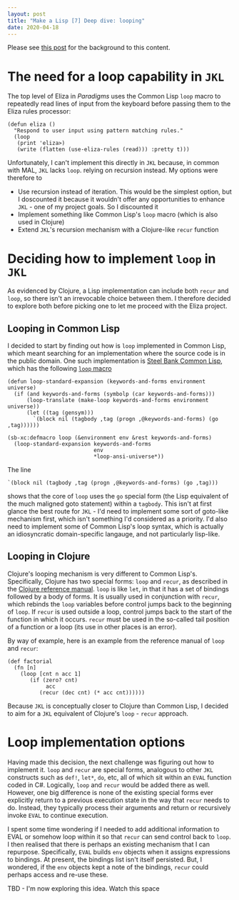 ```yaml
---
layout: post
title: "Make a Lisp [7] Deep dive: looping"
date: 2020-04-18
---
```


Please see [this post](https://www.non-kinetic-effects.co.uk/blog/2020/04/14/AI-Projects-Eliza) for the background to this content.

# The need for a loop capability in `JKL`

The top level of Eliza in *Paradigms* uses the Common Lisp `loop` macro to repeatedly read lines of input from the keyboard before passing them to the Eliza rules processor:
```
(defun eliza ()
  "Respond to user input using pattern matching rules."
  (loop
   (print 'eliza>)
   (write (flatten (use-eliza-rules (read))) :pretty t)))
```
Unfortunately, I can't implement this directly in `JKL` because, in common with MAL, `JKL` lacks `loop`. relying on recursion instead. My options were therefore to
* Use recursion instead of iteration. This would be the simplest option, but I doscounted it because it wouldn't offer any opportunities to enhance `JKL` - one of my project goals. So I discounted it
* Implement something like Common Lisp's `loop` macro (which is also used in Clojure)
* Extend `JKL`'s recursion mechanism with a Clojure-like `recur` function

# Deciding how to implement `loop` in `JKL`

As evidenced by Clojure, a Lisp implementation can include both `recur` and `loop`, so there isn't an irrevocable choice between them. I therefore decided to explore both before picking one to let me proceed with the Eliza project.

## Looping in Common Lisp

I decided to start by finding out how is `loop` implemented in Common Lisp, which meant searching for an implementation where the source code is in the public domain. One such implementation is [Steel Bank Common Lisp](https://github.com/sbcl/sbcl), which has the following [`loop` macro](https://github.com/sbcl/sbcl/blob/master/src/code/loop.lisp)

```
(defun loop-standard-expansion (keywords-and-forms environment universe)
  (if (and keywords-and-forms (symbolp (car keywords-and-forms)))
      (loop-translate (make-loop keywords-and-forms environment universe))
      (let ((tag (gensym)))
        `(block nil (tagbody ,tag (progn ,@keywords-and-forms) (go ,tag))))))

(sb-xc:defmacro loop (&environment env &rest keywords-and-forms)
  (loop-standard-expansion keywords-and-forms
                           env
                           *loop-ansi-universe*))
```
The line
```
`(block nil (tagbody ,tag (progn ,@keywords-and-forms) (go ,tag)))
```
shows that the core of `loop` uses the `go` special form (the Lisp equivalent of the much maligned goto statement) within a `tagbody`. This isn't at first glance the best route for `JKL` - I'd need to implement some sort of goto-like mechanism first, which isn't something I'd considered as a priority. I'd also need to implement some of Common Lisp's loop syntax, which is actually an idiosyncratic domain-specific langauge, and not particularly lisp-like.

## Looping in Clojure

Clojure's looping mechanism is very different to Common Lisp's. Specifically, Clojure has two special forms: `loop` and `recur`, as described in the [Clojure reference manual](https://clojure.org/reference/special_forms). `loop` is like `let`, in that it has a set of bindings followed by a body of forms. It is usually used in conjunction with `recur`, which rebinds the `loop` variables before control jumps back to the beginning of `loop`. If `recur` is used outside a loop, control jumps back to the start of the function in which it occurs. `recur` must be used in the so-called tail position of a function or a loop (its use in other places is an error). 

By way of example, here is an example from the reference manual of `loop` and `recur`:
```
(def factorial
  (fn [n]
    (loop [cnt n acc 1]
       (if (zero? cnt)
            acc
          (recur (dec cnt) (* acc cnt))))))
```

Because `JKL` is conceptually closer to Clojure than Common Lisp, I decided to aim for a `JKL` equivalent of Clojure's `loop` - `recur` approach.

# Loop implementation options

Having made this decision, the next challenge was figuring out how to implement it. `loop` and `recur` are special forms, analogous to other `JKL` constructs such as `def!`, `let*`, `do`, etc, all of which sit within an `EVAL` function coded in C#. Logically, `loop` and `recur` would be added there as well. However, one big difference is none of the existing special forms ever explicitly return to a previous execution state in the way that `recur` needs to do. Instead, they typically process their arguments and return or recursively invoke `EVAL` to continue execution.

I spent some time wondering if I needed to add additional information to EVAL or somehow loop within it so that `recur` can send control back to `loop`. I then realised that there is perhaps an existing mechanism that I can repurpose. Specifically, `EVAL` builds `env` objects when it assigns expressions to bindings. At present, the bindings list isn't itself persisted. But, I wondered, if the `env` objects kept a note of the bindings, `recur` could perhaps access and re-use these. 

TBD - I'm now exploring this idea. Watch this space


